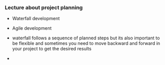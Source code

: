 ### Lecture about project planning

- Waterfall development
- Agile development

- waterfall follows a sequence of planned steps but its also important to be flexible and sometimes you need to move backward and forward in your project to get the desired results
-
